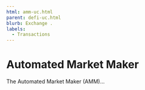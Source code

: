 ```yaml
---
html: amm-uc.html
parent: defi-uc.html
blurb: Exchange .
labels:
  - Transactions
---
```

# Automated Market Maker 

The Automated Market Maker (AMM)...